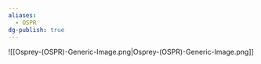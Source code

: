 ```yaml
---
aliases:
  - OSPR
dg-publish: true
---
```

![[Osprey-(OSPR)-Generic-Image.png|Osprey-(OSPR)-Generic-Image.png]]